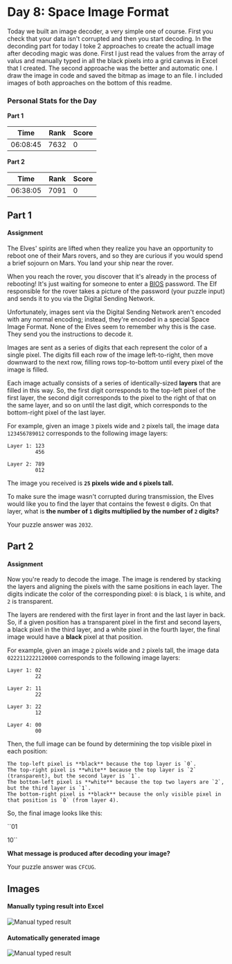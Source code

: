 # Day 8: Space Image Format
Today we built an image decoder, a very simple one of course. First you check that your data isn't corrupted and then you start decoding. In the deconding part for today I toke 2 approaches to create the actuall image after decoding magic was done. First I just read the values from the array of valus and manually typed in all the black pixels into a grid canvas in Excel that I created. The second approache was the better and automatic one. I draw the image in code and saved the bitmap as image to an file. I included images of both approaches on the bottom of this readme.

### Personal Stats for the Day
**Part 1**

 Time                  | Rank | Score 
-----------------------|------|-------
 06:08:45              | 7632 | 0     

**Part 2**

 Time                  | Rank | Score 
-----------------------|------|-------
 06:38:05              | 7091 | 0   

## Part 1
#### Assignment
The Elves' spirits are lifted when they realize you have an opportunity to reboot one of their Mars rovers, and so they are curious if you would spend a brief sojourn on Mars. You land your ship near the rover.

When you reach the rover, you discover that it's already in the process of rebooting! It's just waiting for someone to enter a [BIOS](https://en.wikipedia.org/wiki/BIOS) password. The Elf responsible for the rover takes a picture of the password (your puzzle input) and sends it to you via the Digital Sending Network.

Unfortunately, images sent via the Digital Sending Network aren't encoded with any normal encoding; instead, they're encoded in a special Space Image Format. None of the Elves seem to remember why this is the case. They send you the instructions to decode it.

Images are sent as a series of digits that each represent the color of a single pixel. The digits fill each row of the image left-to-right, then move downward to the next row, filling rows top-to-bottom until every pixel of the image is filled.

Each image actually consists of a series of identically-sized **layers** that are filled in this way. So, the first digit corresponds to the top-left pixel of the first layer, the second digit corresponds to the pixel to the right of that on the same layer, and so on until the last digit, which corresponds to the bottom-right pixel of the last layer.

For example, given an image `3` pixels wide and `2` pixels tall, the image data `123456789012` corresponds to the following image layers:

    Layer 1: 123
             456

    Layer 2: 789
             012

The image you received is **`25` pixels wide and `6` pixels tall.**

To make sure the image wasn't corrupted during transmission, the Elves would like you to find the layer that contains the fewest `0` digits. On that layer, what is **the number of `1` digits multiplied by the number of `2` digits?**

Your puzzle answer was `2032`.

## Part 2
#### Assignment
Now you're ready to decode the image. The image is rendered by stacking the layers and aligning the pixels with the same positions in each layer. The digits indicate the color of the corresponding pixel: `0` is black, `1` is white, and `2` is transparent.

The layers are rendered with the first layer in front and the last layer in back. So, if a given position has a transparent pixel in the first and second layers, a black pixel in the third layer, and a white pixel in the fourth layer, the final image would have a **black** pixel at that position.

For example, given an image `2` pixels wide and `2` pixels tall, the image data `0222112222120000` corresponds to the following image layers:

    Layer 1: 02
             22

    Layer 2: 11
             22

    Layer 3: 22
             12

    Layer 4: 00
             00

Then, the full image can be found by determining the top visible pixel in each position:

    The top-left pixel is **black** because the top layer is `0`.
    The top-right pixel is **white** because the top layer is `2` (transparent), but the second layer is `1`.
    The bottom-left pixel is **white** because the top two layers are `2`, but the third layer is `1`.
    The bottom-right pixel is **black** because the only visible pixel in that position is `0` (from layer 4).

So, the final image looks like this:

``01

10``

**What message is produced after decoding your image?**

Your puzzle answer was `CFCUG`.


## Images
#### Manually typing result into Excel

![Manual typed result](https://github.com/jooni91/advent-of-code-2019/tree/master/images/AoC2019_Day8.png)

#### Automatically generated image

![Manual typed result](https://github.com/jooni91/advent-of-code-2019/tree/master/images/AoC2019_Day8.png)